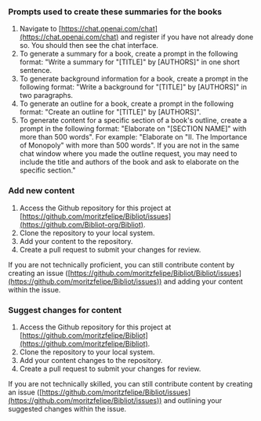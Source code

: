 ### Prompts used to create these summaries for the books
1. Navigate to [https://chat.openai.com/chat](https://chat.openai.com/chat) and register if you have not already done so. You should then see the chat interface.
2. To generate a summary for a book, create a prompt in the following format: "Write a summary for "[TITLE]" by [AUTHORS]" in one short sentence.
3. To generate background information for a book, create a prompt in the following format: "Write a background for "[TITLE]" by [AUTHORS]" in two paragraphs.
4. To generate an outline for a book, create a prompt in the following format: "Create an outline for "[TITLE]" by [AUTHORS]".
5. To generate content for a specific section of a book's outline, create a prompt in the following format: "Elaborate on "[SECTION NAME]" with more than 500 words". For example: "Elaborate on "II. The Importance of Monopoly" with more than 500 words". If you are not in the same chat window where you made the outline request, you may need to include the title and authors of the book and ask to elaborate on the specific section."

### Add new content
1. Access the Github repository for this project at [https://github.com/moritzfelipe/Bibliot/issues](https://github.com/Bibliot-org/Bibliot).
2. Clone the repository to your local system.
3. Add your content to the repository.
4. Create a pull request to submit your changes for review.

If you are not technically proficient, you can still contribute content by creating an issue ([https://github.com/moritzfelipe/Bibliot/Bibliot/issues](https://github.com/moritzfelipe/Bibliot/issues)) and adding your content within the issue.

### Suggest changes for content
1. Access the Github repository for this project at [https://github.com/moritzfelipe/Bibliot](https://github.com/moritzfelipe/Bibliot).
2. Clone the repository to your local system.
3. Add your content changes to the repository.
4. Create a pull request to submit your changes for review.

If you are not technically skilled, you can still contribute content by creating an issue ([https://github.com/moritzfelipe/Bibliot/issues](https://github.com/moritzfelipe/Bibliot/issues)) and outlining your suggested changes within the issue. 
